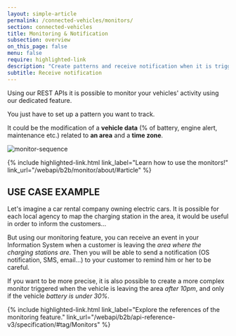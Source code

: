 ```yaml
---
layout: simple-article
permalink: /connected-vehicles/monitors/
section: connected-vehicles
title: Monitoring & Notification
subsection: overview
on_this_page: false
menu: false
require: highlighted-link
description: "Create patterns and receive notification when it is triggered."
subtitle: Receive notification
---
```


Using our REST APIs it is possible to monitor your vehicles' activity using our dedicated feature.

You just have to set up a pattern you want to track.

It could be the modification of a **vehicle data** (% of battery, engine alert, maintenance etc.) related to **an area** and a **time zone**.

![monitor-sequence]({{site.baseurl}}/assets/images/monitor-simple-sequence.svg)

<div>
    {% include highlighted-link.html link_label="Learn how to use the monitors!" link_url="/webapi/b2b/monitor/about/#article" %}
</div>

## USE CASE EXAMPLE

Let's imagine a car rental company owning electric cars. It is possible for each local agency to map the charging station in the area, it would be useful in order to inform the customers...

But using our monitoring feature, you can receive an event in your Information System when a customer is leaving the *area where the charging stations are*. Then you will be able to send a notification (OS notification, SMS, email...) to your customer to remind him or her to be careful.

If you want to be more precise, it is also possible to create a more complex monitor triggered when the vehicle is leaving the area *after 10pm*, and only if the vehicle *battery is under 30%*.

<div>
    {% include highlighted-link.html link_label="Explore the references of the monitoring feature." link_url="/webapi/b2b/api-reference-v3/specification/#tag/Monitors" %}
</div>